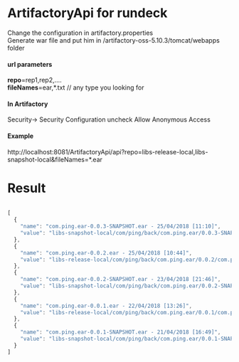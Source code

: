 # ArtifactoryApi for rundeck

Change the configuration in artifactory.properties <br>
Generate war file and put him in /artifactory-oss-5.10.3/tomcat/webapps folder

<h4>url parameters</h4>
<b>repo</b>=rep1,rep2,....<br />
<b>fileNames</b>=ear,*.txt  // any type you looking for

<h4>In Artifactory</h4>
Security-> Security Configuration
uncheck  Allow Anonymous Access


<h4>Example</h4>
http://localhost:8081/ArtifactoryApi/api?repo=libs-release-local,libs-snapshot-local&fileNames=*.ear



# Result
```javascript

[
  {
    "name": "com.ping.ear-0.0.3-SNAPSHOT.ear - 25/04/2018 [11:10]",
    "value": "libs-snapshot-local/com/ping/back/com.ping.ear/0.0.3-SNAPSHOT/com.ping.ear-0.0.3-SNAPSHOT.ear"
  },
  {
    "name": "com.ping.ear-0.0.2.ear - 25/04/2018 [10:44]",
    "value": "libs-release-local/com/ping/back/com.ping.ear/0.0.2/com.ping.ear-0.0.2.ear"
  },
  {
    "name": "com.ping.ear-0.0.2-SNAPSHOT.ear - 23/04/2018 [21:46]",
    "value": "libs-snapshot-local/com/ping/back/com.ping.ear/0.0.2-SNAPSHOT/com.ping.ear-0.0.2-SNAPSHOT.ear"
  },
  {
    "name": "com.ping.ear-0.0.1.ear - 22/04/2018 [13:26]",
    "value": "libs-release-local/com/ping/back/com.ping.ear/0.0.1/com.ping.ear-0.0.1.ear"
  },
  {
    "name": "com.ping.ear-0.0.1-SNAPSHOT.ear - 21/04/2018 [16:49]",
    "value": "libs-snapshot-local/com/ping/back/com.ping.ear/0.0.1-SNAPSHOT/com.ping.ear-0.0.1-SNAPSHOT.ear"
  }
]
```

